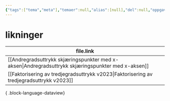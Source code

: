 ```yaml
---
{"tags":["tema","meta"],"temaer":null,"alias":[null],"del":null,"oppgave":null,"fag":null,"eksamen":null,"dg-publish":true,"title":"likninger","date":"2023-06-01","modified":"2023-06-01","permalink":"/temaer/likninger/","dgPassFrontmatter":true}
---
```



# likninger
| file.link                                                                                             |
| ----------------------------------------------------------------------------------------------------- |
| [[Andregradsuttrykk skjæringspunkter med x-aksen\|Andregradsuttrykk skjæringspunkter med x-aksen]] |
| [[Faktorisering av tredjegradsuttrykk v2023\|Faktorisering av tredjegradsuttrykk v2023]]           |

{ .block-language-dataview}
